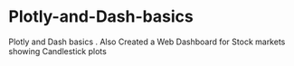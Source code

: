 # Plotly-and-Dash-basics
Plotly and Dash basics . Also Created a Web Dashboard for Stock markets showing Candlestick plots
